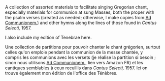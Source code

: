A collection of assorted materials to facilitate singing Gregorian chant, especially materials for communion at sung Masses, both the proper with the psalm verses (created as needed; otherwise, I make copies from [Ad Communionem.](https://www.amazon.com/Ad-Communionem-Antiphons-K-Lartigue/dp/1523398272)) and other hymns along the lines of those found in _Cantus Selecti,_ 1957.

I also include my edition of Tenebrae here.

Une collection de partitions pour pouvoir chanter le chant grégorien, surtout celles qu'on emploie pendant la communion de la messe chantée, y compris les communions avec les versets (je réalise la partition si besoin ; sinon nous utilisons [Ad Communionem.](https://www.amazon.fr/Ad-Communionem-Antiphons-K-Lartigue/dp/1523398272), lien vers Amazon FR) et les cantiques semblables à ceux recuillis dans _Cantus Selecti,_ 1957. Ici on trouve également mon édition de l'office des Ténèbres.
